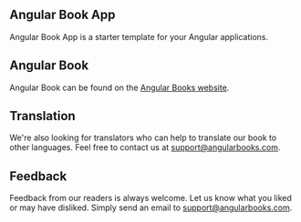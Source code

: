 ## Angular Book App

Angular Book App is a starter template for your Angular applications. 

## Angular Book

Angular Book can be found on the [Angular Books website](https://angularbooks.com).

## Translation

We're also looking for translators who can help to translate our book to other languages. Feel free to contact us at support@angularbooks.com.

## Feedback

Feedback from our readers is always welcome. Let us know what you liked or may have disliked. Simply send an email to support@angularbooks.com.